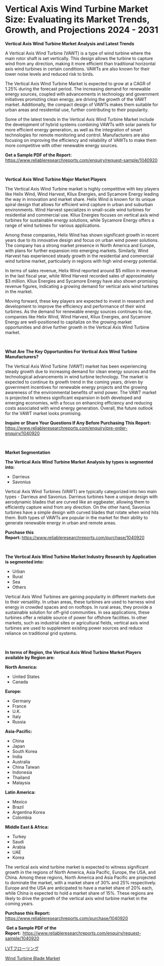 <p><h1>Vertical Axis Wind Turbine Market Size: Evaluating its Market Trends, Growth, and Projections 2024 - 2031</h1></p><p><strong>Vertical Axis Wind Turbine Market Analysis and Latest Trends</strong></p>
<p><p>A Vertical Axis Wind Turbine (VAWT) is a type of wind turbine where the main rotor shaft is set vertically. This design allows the turbine to capture wind from any direction, making it more efficient than traditional horizontal axis wind turbines in certain conditions. VAWTs are also known for their lower noise levels and reduced risk to birds.</p><p>The Vertical Axis Wind Turbine Market is expected to grow at a CAGR of 1.25% during the forecast period. The increasing demand for renewable energy sources, coupled with advancements in technology and government initiatives promoting clean energy, are driving the growth of the VAWT market. Additionally, the compact design of VAWTs makes them suitable for urban areas and residential use, further contributing to their popularity.</p><p>Some of the latest trends in the Vertical Axis Wind Turbine Market include the development of hybrid systems combining VAWTs with solar panels for more efficient energy generation, as well as the integration of smart technologies for remote monitoring and control. Manufacturers are also focusing on improving the efficiency and reliability of VAWTs to make them more competitive with other renewable energy sources.</p></p>
<p><strong>Get a Sample PDF of the Report:&nbsp;</strong> <a href="https://www.reliableresearchreports.com/enquiry/request-sample/1040920">https://www.reliableresearchreports.com/enquiry/request-sample/1040920</a></p>
<p>&nbsp;</p>
<p><strong>Vertical Axis Wind Turbine Major Market Players</strong></p>
<p><p>The Vertical Axis Wind Turbine market is highly competitive with key players like Helix Wind, Wind Harvest, Kliux Energies, and Sycamore Energy leading the way in innovation and market share. Helix Wind is known for its unique spiral design that allows for efficient wind capture in urban and suburban environments. Wind Harvest specializes in small-scale wind turbines for residential and commercial use. Kliux Energies focuses on vertical axis wind turbines for sustainable energy solutions, while Sycamore Energy offers a range of wind turbines for various applications.</p><p>Among these companies, Helix Wind has shown significant growth in recent years due to its innovative design and focus on urban wind power solutions. The company has a strong market presence in North America and Europe, with plans for further expansion into emerging markets. Similarly, Wind Harvest has experienced steady growth in the residential and commercial wind turbine market, particularly in regions with high wind energy potential.</p><p>In terms of sales revenue, Helix Wind reported around $5 million in revenue in the last fiscal year, while Wind Harvest recorded sales of approximately $3 million. Kliux Energies and Sycamore Energy have also shown promising revenue figures, indicating a growing demand for vertical axis wind turbines in the market.</p><p>Moving forward, these key players are expected to invest in research and development to improve the efficiency and performance of their wind turbines. As the demand for renewable energy sources continues to rise, companies like Helix Wind, Wind Harvest, Kliux Energies, and Sycamore Energy are well-positioned to capitalize on the growing market opportunities and drive further growth in the Vertical Axis Wind Turbine market.</p></p>
<p>&nbsp;</p>
<p><strong>What Are The Key Opportunities For Vertical Axis Wind Turbine Manufacturers?</strong></p>
<p><p>The Vertical Axis Wind Turbine (VAWT) market has been experiencing steady growth due to increasing demand for clean energy sources and the technological advancements in wind turbine technology. The market is expected to continue its growth trend in the coming years, driven by government incentives for renewable energy projects and the growing awareness of the environmental benefits of wind power. The VAWT market is projected to witness significant expansion in both developed and emerging economies, with a focus on enhancing efficiency and reducing costs associated with wind energy generation. Overall, the future outlook for the VAWT market looks promising.</p></p>
<p><strong>Inquire or Share Your Questions If Any Before Purchasing This Report:</strong> <a href="https://www.reliableresearchreports.com/enquiry/pre-order-enquiry/1040920">https://www.reliableresearchreports.com/enquiry/pre-order-enquiry/1040920</a></p>
<p>&nbsp;</p>
<p><strong>Market Segmentation</strong></p>
<p><strong>The Vertical Axis Wind Turbine Market Analysis by types is segmented into:</strong></p>
<p><ul><li>Darrieus</li><li>Savonius</li></ul></p>
<p><p>Vertical Axis Wind Turbines (VAWT) are typically categorized into two main types - Darrieus and Savonius. Darrieus turbines have a unique design with aerodynamic blades that are curved like an eggbeater, allowing them to efficiently capture wind from any direction. On the other hand, Savonius turbines have a simple design with curved blades that rotate when wind hits them. Both types of VAWTs are popular in the market for their ability to generate renewable energy in urban and remote areas.</p></p>
<p><strong>Purchase this Report:&nbsp;</strong><a href="https://www.reliableresearchreports.com/purchase/1040920">https://www.reliableresearchreports.com/purchase/1040920</a></p>
<p>&nbsp;</p>
<p><strong>The Vertical Axis Wind Turbine Market Industry Research by Application is segmented into:</strong></p>
<p><ul><li>Urban</li><li>Rural</li><li>Sea</li><li>Others</li></ul></p>
<p><p>Vertical Axis Wind Turbines are gaining popularity in different markets due to their versatility. In urban areas, these turbines are used to harness wind energy in crowded spaces and on rooftops. In rural areas, they provide a sustainable solution for off-grid communities. In sea applications, these turbines offer a reliable source of power for offshore facilities. In other markets, such as industrial sites or agricultural fields, vertical axis wind turbines are used to supplement existing power sources and reduce reliance on traditional grid systems.</p></p>
<p>&nbsp;</p>
<p><strong>In terms of Region, the Vertical Axis Wind Turbine Market Players available by Region are:</strong></p>
<p>
    <p> <strong> North America: </strong>
        <ul>
            <li>United States</li>
            <li>Canada</li>
        </ul>
        </p> 
    <p> <strong> Europe: </strong>
        <ul>
            <li>Germany</li>
            <li>France</li>
            <li>U.K.</li>
            <li>Italy</li>
            <li>Russia</li>
        </ul>
        </p> 
    <p> <strong> Asia-Pacific: </strong>
        <ul>
            <li>China</li>
            <li>Japan</li>
            <li>South Korea</li>
            <li>India</li>
            <li>Australia</li>
            <li>China Taiwan</li>
            <li>Indonesia</li>
            <li>Thailand</li>
            <li>Malaysia</li>
        </ul>
        </p> 
    <p> <strong> Latin America: </strong>
        <ul>
            <li>Mexico</li>
            <li>Brazil</li>
            <li>Argentina Korea</li>
            <li>Colombia</li>
        </ul>
        </p> 
    <p> <strong> Middle East & Africa: </strong>
        <ul>
            <li>Turkey</li>
            <li>Saudi</li>
            <li>Arabia</li>
            <li>UAE</li>
            <li>Korea</li>
        </ul>
    </p>
    </p>
<p><p>The vertical axis wind turbine market is expected to witness significant growth in the regions of North America, Asia Pacific, Europe, the USA, and China. Among these regions, North America and Asia Pacific are projected to dominate the market, with a market share of 30% and 25% respectively. Europe and the USA are anticipated to have a market share of 20% each, while China is expected to hold a market share of 15%. These regions are likely to drive the growth of the vertical axis wind turbine market in the coming years.</p></p>
<p><strong>Purchase this Report: </strong><a href="https://www.reliableresearchreports.com/purchase/1040920">https://www.reliableresearchreports.com/purchase/1040920</a></p>
<p>&nbsp;<strong>Get a Sample PDF of the Report:&nbsp;&nbsp;</strong><a href="https://www.reliableresearchreports.com/enquiry/request-sample/1040920">https://www.reliableresearchreports.com/enquiry/request-sample/1040920</a></p>
<p><strong></strong></p>
<p><p><a href="https://github.com/lababdou/Market-Research-Report-List-3/blob/main/855145615932.md">LVTフローリング</a></p><p><a href="https://github.com/NorbertYates/Market-Research-Report-List-4/blob/main/wind-turbine-blade-market.md">Wind Turbine Blade Market</a></p></p>